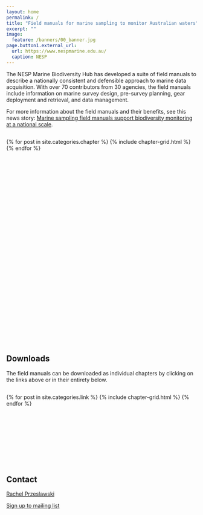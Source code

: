 ```yaml
---
layout: home
permalink: /
title: "Field manuals for marine sampling to monitor Australian waters"
excerpt: ""
image:
  feature: /banners/00_banner.jpg
page.button1.external_url:
  url: https://www.nespmarine.edu.au/
  caption: NESP
---
```


The NESP Marine Biodiversity Hub has developed a suite of field manuals to describe a nationally consistent and defensible approach to marine data acquisition. With over 70 contributors from 30 agencies, the field manuals include information on marine survey design, pre-survey planning, gear deployment and retrieval, and data management.

For more information about the field manuals and their benefits, see this news story: [Marine sampling field manuals support biodiversity monitoring at a national scale](https://www.nespmarine.edu.au/news/marine-sampling-field-manuals-support-biodiversity-monitoring-national-scale).

<h2 class="post-title"> </h2>
<div class="tiles">
{% for post in site.categories.chapter %}
	{% include chapter-grid.html %}
{% endfor %}
</div><!-- /.tiles -->

<br><br><br><br><br><br><br><br><br><br><br><br>
<br><br><br><br><br><br><br><br><br><br><br><br>
<br><br><br><br><br>


## Downloads
The field manuals can be downloaded as individual chapters by clicking on the links above or in their entirety below.

<h2 class="post-title"> </h2>
<div class="tiles">
{% for post in site.categories.link %}
	{% include chapter-grid.html %}
{% endfor %}
</div><!-- /.tiles -->

<br><br><br><br><br><br><br><br>

## Contact

[Rachel Przeslawski](https://www.nespmarine.edu.au/contact/przeslawski-rachel)

 
<a href="https://docs.google.com/forms/d/e/1FAIpQLSezHvqOCPEp8f0xopHJ4nmoN6bhrdPzbKmInLuTQR7UNrTLRQ/viewform?usp=sf_link" class="btn">Sign up to mailing list</a>

